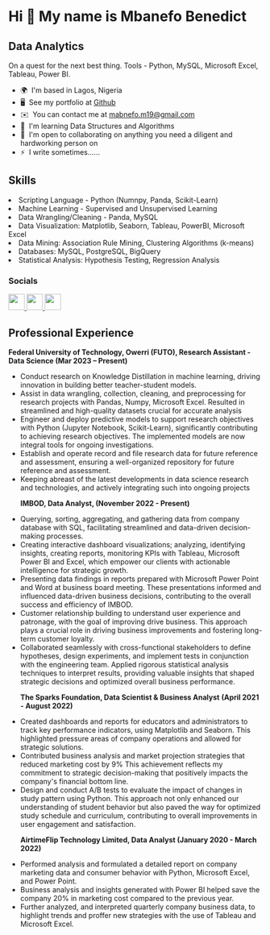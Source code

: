 Hi 👋 My name is Mbanefo Benedict
=================================

Data Analytics
--------------

On a quest for the next best thing. Tools - Python, MySQL, Microsoft Excel, Tableau, Power BI.

* 🌍  I'm based in Lagos, Nigeria
* 🖥️  See my portfolio at [Github](http://github.com/Chukwubuikexo)
* ✉️  You can contact me at [mabnefo.m19@gmail.com](mailto:mabnefo.m19@gmail.com)
* 🧠  I'm learning Data Structures and Algorithms
* 🤝  I'm open to collaborating on anything you need a diligent and hardworking person on
* ⚡  I write sometimes......

Skills
--------------

<p
<ul>
  <li>Scripting Language - Python (Numnpy, Panda, Scikit-Learn)</li>
  <li>Machine Learning - Supervised and Unsupervised Learning</li>
  <li>Data Wrangling/Cleaning - Panda, MySQL</li>
  <li>Data Visualization: Matplotlib, Seaborn, Tableau, PowerBI, Microsoft Excel</li>
  <li>Data Mining: Association Rule Mining, Clustering Algorithms (k-means)</li>
  <li>Databases: MySQL, PostgreSQL, BigQuery</li>
  <li>Statistical Analysis: Hypothesis Testing, Regression Analysis</li> 
</ul>
</p>


### Socials

<p align="left"> <a href="https://www.github.com/chukwubuikexo" target="_blank" rel="noreferrer"> <picture> <source media="(prefers-color-scheme: dark)" srcset="https://raw.githubusercontent.com/danielcranney/readme-generator/main/public/icons/socials/github-dark.svg" /> <source media="(prefers-color-scheme: light)" srcset="https://raw.githubusercontent.com/danielcranney/readme-generator/main/public/icons/socials/github.svg" /> <img src="https://raw.githubusercontent.com/danielcranney/readme-generator/main/public/icons/socials/github.svg" width="32" height="32" /> </picture> </a> <a href="https://www.linkedin.com/in/benedict-mbanefo-18b60b1b2/" target="_blank" rel="noreferrer"> <picture> <source media="(prefers-color-scheme: dark)" srcset="https://raw.githubusercontent.com/danielcranney/readme-generator/main/public/icons/socials/linkedin-dark.svg" /> <source media="(prefers-color-scheme: light)" srcset="https://raw.githubusercontent.com/danielcranney/readme-generator/main/public/icons/socials/linkedin.svg" /> <img src="https://raw.githubusercontent.com/danielcranney/readme-generator/main/public/icons/socials/linkedin.svg" width="32" height="32" /> </picture> </a> <a href="http://www.medium.com/@chukwubuikexo" target="_blank" rel="noreferrer"> <picture> <source media="(prefers-color-scheme: dark)" srcset="https://raw.githubusercontent.com/danielcranney/readme-generator/main/public/icons/socials/medium-dark.svg" /> <source media="(prefers-color-scheme: light)" srcset="https://raw.githubusercontent.com/danielcranney/readme-generator/main/public/icons/socials/medium.svg" /> <img src="https://raw.githubusercontent.com/danielcranney/readme-generator/main/public/icons/socials/medium.svg" width="32" height="32" /> </picture> </a></p>

Professional Experience
--------------

**Federal University of Technology, Owerri (FUTO), Research Assistant - Data Science
(Mar 2023 – Present)**

<ul>
<li>Conduct research on Knowledge Distillation in machine learning, driving innovation in building better teacher-student models. </li>
<li>Assist in data wrangling, collection, cleaning, and preprocessing for research projects with Pandas, Numpy, Microsoft Excel. Resulted in streamlined and high-quality datasets crucial for accurate analysis</li>
<li>Engineer and deploy predictive models to support research objectives with Python (Jupyter Notebook, Scikit-Learn), significantly contributing to achieving research objectives. The implemented models are now integral tools for ongoing investigations.</li>
<li>Establish and operate record and file research data for future reference and assessment, ensuring a well-organized repository for future reference and assessment.</li>
<li>Keeping abreast of the latest developments in data science research and technologies, and actively integrating such into ongoing projects</li>
  
**IMBOD, Data Analyst, (November 2022 - Present)**

<li>Querying, sorting, aggregating, and gathering data from company database with SQL, facilitating streamlined and data-driven decision-making processes.</li>

<li>Creating interactive dashboard visualizations; analyzing, identifying insights, creating reports, monitoring KPIs with Tableau, Microsoft Power BI and Excel, which empower our clients with actionable intelligence for strategic growth.</li>

<li>Presenting data findings in reports prepared with Microsoft Power Point and Word at business board meeting. These presentations informed and influenced data-driven business decisions, contributing to the overall success and efficiency of IMBOD.</li>

<li>Customer relationship building to understand user experience and patronage, with the goal of improving drive business. This approach plays a crucial role in driving business improvements and fostering long-term customer loyalty.</li>

<li>Collaborated seamlessly with cross-functional stakeholders to define hypotheses, design experiments, and implement tests in conjunction with the engineering team. Applied rigorous statistical analysis techniques to interpret results, providing valuable insights that shaped strategic decisions and optimized overall business performance.</li>



**The Sparks Foundation, Data Scientist & Business Analyst**
**(April 2021 - August 2022)**

<li>Created dashboards and reports for educators and administrators to track key performance indicators, using Matplotlib and Seaborn. This highlighted pressure areas of company operations and allowed for strategic solutions.</li>

<li>Contributed business analysis and market projection strategies that reduced marketing cost by 9% This achievement reflects my commitment to strategic decision-making that positively impacts the company's financial bottom line.</li>
  
<li>Design and conduct A/B tests to evaluate the impact of changes in study pattern using Python. This approach not only enhanced our understanding of student behavior but also paved the way for optimized study schedule and curriculum, contributing to overall improvements in user engagement and satisfaction.</li>


**AirtimeFlip Technology Limited, Data Analyst
(January 2020 - March 2022)**

<li>Performed analysis and formulated a detailed report on company marketing data and consumer behavior with Python, Microsoft Excel, and Power Point.</li>

<li>Business analysis and insights generated with Power BI helped save the company 20% in marketing cost compared to the previous year.</li>

<li>Further analyzed, and interpreted quarterly company business data, to highlight trends and proffer new strategies with the use of Tableau and Microsoft Excel.</li>
</ul>

